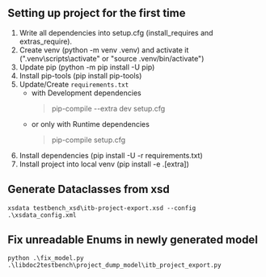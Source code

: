 ## Setting up project for the first time
1. Write all dependencies into setup.cfg (install_requires and extras_require).
2. Create venv (python -m venv .venv) and activate it (".venv\scripts\activate" or "source .venv/bin/activate")
3. Update pip (python -m pip install -U pip)
3. Install pip-tools (pip install pip-tools)
4. Update/Create `requirements.txt`
    - with Development dependencies
        > pip-compile --extra dev setup.cfg
    - or only with Runtime dependencies
        > pip-compile setup.cfg
5. Install dependencies (pip install -U -r requirements.txt)
6. Install project into local venv (pip install -e .[extra])

## Generate Dataclasses from xsd
```xsdata testbench_xsd\itb-project-export.xsd --config .\xsdata_config.xml```

## Fix unreadable Enums in newly generated model
```python .\fix_model.py .\libdoc2testbench\project_dump_model\itb_project_export.py```


